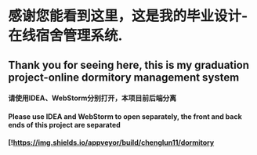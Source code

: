 # 感谢您能看到这里，这是我的毕业设计-在线宿舍管理系统.
## Thank you for seeing here, this is my graduation project-online dormitory management system

#### 请使用IDEA、WebStorm分别打开，本项目前后端分离
#### Please use IDEA and WebStorm to open separately, the front and back ends of this project are separated


#### [!https://img.shields.io/appveyor/build/chenglun11/dormitory

